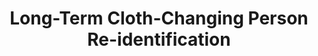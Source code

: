 ---
title: "Long-Term Cloth-Changing Person Re-identification"
year: 2020
author_list: "Xuelin Qian, Wenxuan Wang, Li Zhang, Fangrui Zhu, Yanwei Fu, Tao Xiang, Yu-Gang Jiang, Xiangyang Xue"
pub_in: "ACCV 2020(Oral)"
pdf_url: "https://arxiv.org/abs/2005.12633"
website: "https://naiq.github.io/LTCC_Perosn_ReID.html"
---